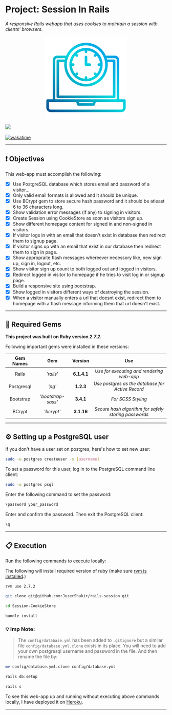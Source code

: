 # Project: Session In Rails
*A responsive Rails webapp that uses cookies to maintain a session with clients' browsers.*

<div align="center">
  <img src="project_logo.png" />
</div>


![](https://visitor-badge-reloaded.herokuapp.com/badge?page_id=juzershakir.rails-session&color=000000&lcolor=000000&style=for-the-badge&logo=Github)


<a href="https://wakatime.com/@JuzerShakir/projects/kwaqldewfx?start=2021-11-02"><img src="https://wakatime.com/badge/user/ccef187f-4308-4666-920d-d0a9a07d713a/project/2ea4fb3b-6100-4a22-a419-68afbb0e1761.svg" alt="wakatime"></a>

----

## ❗ Objectives
This web-app must accomplish the following:
- [x] Use PostgreSQL database which stores email and password of a visitor...
- [x] Only valid email formats is allowed and it should be unique.
- [x] Use BCrypt gem to store secure hash password and it should be atleast 6 to 36 characters long.
- [x] Show validation error messages (if any) to signing in visitors.
- [x] Create Session using CookieStore as soon as visitors sign up.
- [x] Show different homepage content for signed in and non-signed in visitors.
- [x] If visitor logs in with an email that doesn't exist in database then redirect them to signup page.
- [x] If visitor signs up with an email that exist in our database then redirect them to sign in page.
- [x] Show appropraite flash messages whereever necessory like, new sign up, sign in, logout, etc.
- [x] Show visitor sign up count to both logged out and logged in visitors.
- [x] Redirect logged in visitor to homepage if he tries to visit log in or signup page.
- [x] Build a responsive site using bootstrap.
- [x] Show logged in visitors different ways of destroying the session.
- [X] When a visitor manually enters a url that doesnt exist, redirect them to homepage with a flash message informing them that url doesn't exist.

----

## 💎 Required Gems

**This project was built on Ruby version *2.7.2*.**

Following important gems were installed in these versions:

|  **Gem Names**  |         **Gem**         | **Version** |                      **Use**                     |
| :------------:  |     :------------:      | :---------: |                    :---------:                   |
|      Rails      |        _'rails'_        |  **6.1.4.1**  |    *Use for executing and rendering web-app*     |
|   Postgresql    |          _'pg'_         |  **1.2.3**  | *Use postgres as the database for Active Record* |
|    Bootstrap    |      _'bootstrap-sass'_      |  **3.4.1**  |                *For SCSS Styling*                 |
|    BCrypt       |        _'bcrypt'_       |  **3.1.16** | *Secure hash algorithm for safely storing passwords* |


----

## ⚙️ Setting up a PostgreSQL user

If you don't have a user set on postgres, here's how to set new user:

```bash
sudo -u postgres createuser -s [username]
```
To set a password for this user, log in to the PostgreSQL command line client:
```bash
sudo -u postgres psql
```
Enter the following command to set the password:
```bash
\password your_password
```
Enter and confirm the password. Then exit the PostgreSQL client:
```bash
\q
```

-----

## 📋 Execution

Run the following commands to execute locally:

The following will install required version of ruby (make sure [rvm is installed](https://rvm.io/rvm/install).)

```bash
rvm use 2.7.2
```
```bash
git clone git@github.com:JuzerShakir/rails-session.git
```
```bash
cd Session-CookieStore
```
```bash
bundle install
```

### 💡 Imp Note:
> The `config/database.yml` has been added to `.gitignore` but a similar file `config/database.yml.clone` exists in its place. You will need to add your own postgresql username and password in the file. And then rename the file by:

```bash
mv config/database.yml.clone config/database.yml
```
```bash
rails db:setup
```
```bash
rails s
```

To see this web-app up and running without executing above commands locally,
I have deployed it on [Heroku](https://rails-session.herokuapp.com/).

-----
